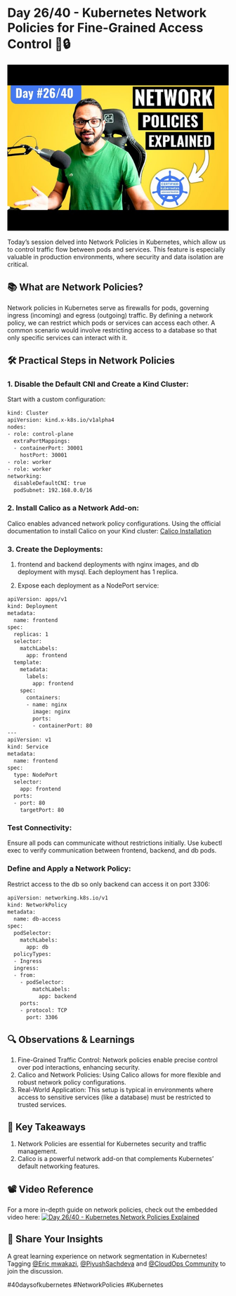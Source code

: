 # Day 26/40 - Kubernetes Network Policies for Fine-Grained Access Control 🚦🔒

<img src='./assets/26.png'>

Today’s session delved into Network Policies in Kubernetes, which allow us to control traffic flow between pods and services. This feature is especially valuable in production environments, where security and data isolation are critical.

## 📚 What are Network Policies?

Network policies in Kubernetes serve as firewalls for pods, governing ingress (incoming) and egress (outgoing) traffic. By defining a network policy, we can restrict which pods or services can access each other. A common scenario would involve restricting access to a database so that only specific services can interact with it.

## 🛠️ Practical Steps in Network Policies
### 1. Disable the Default CNI and Create a Kind Cluster:

Start with a custom configuration:
```
kind: Cluster
apiVersion: kind.x-k8s.io/v1alpha4
nodes:
- role: control-plane
  extraPortMappings:
  - containerPort: 30001
    hostPort: 30001
- role: worker
- role: worker
networking:
  disableDefaultCNI: true
  podSubnet: 192.168.0.0/16
```
### 2. Install Calico as a Network Add-on:

Calico enables advanced network policy configurations.
Using the official documentation to install Calico on your Kind cluster:
[Calico Installation](https://docs.tigera.io/calico/latest/getting-started/kubernetes/kind)

### 3. Create the Deployments:
1. frontend and backend deployments with nginx images, and db deployment with mysql. Each deployment has 1 replica.

2. Expose each deployment as a NodePort service:
```
apiVersion: apps/v1
kind: Deployment
metadata:
  name: frontend
spec:
  replicas: 1
  selector:
    matchLabels:
      app: frontend
  template:
    metadata:
      labels:
        app: frontend
    spec:
      containers:
      - name: nginx
        image: nginx
        ports:
        - containerPort: 80
---
apiVersion: v1
kind: Service
metadata:
  name: frontend
spec:
  type: NodePort
  selector:
    app: frontend
  ports:
  - port: 80
    targetPort: 80
```
### Test Connectivity:
Ensure all pods can communicate without restrictions initially. Use kubectl exec to verify communication between frontend, backend, and db pods.
### Define and Apply a Network Policy:

Restrict access to the db so only backend can access it on port 3306:
```
apiVersion: networking.k8s.io/v1
kind: NetworkPolicy
metadata:
  name: db-access
spec:
  podSelector:
    matchLabels:
      app: db
  policyTypes:
  - Ingress
  ingress:
  - from:
    - podSelector:
        matchLabels:
          app: backend
    ports:
    - protocol: TCP
      port: 3306
```

## 🔍 Observations & Learnings
1. Fine-Grained Traffic Control: Network policies enable precise control over pod interactions, enhancing security.
2. Calico and Network Policies: Using Calico allows for more flexible and robust network policy configurations.
3. Real-World Application: This setup is typical in environments where access to sensitive services (like a database) must be restricted to trusted services.

## 📝 Key Takeaways

1. Network Policies are essential for Kubernetes security and traffic management.
2. Calico is a powerful network add-on that complements Kubernetes’ default networking features.

## 📽️ Video Reference

For a more in-depth guide on network policies, check out the embedded video here:
[![Day 26/40 - Kubernetes Network Policies Explained ](https://img.youtube.com/vi/eVtnevr3Rao/sddefault.jpg)](https://youtu.be/eVtnevr3Rao)
## 🔗 Share Your Insights

A great learning experience on network segmentation in Kubernetes! Tagging [@Eric mwakazi](https://www.linkedin.com/in/eric-mwakazi), [@PiyushSachdeva](https://www.linkedin.com/in/piyush-sachdeva) and [@CloudOps Community](https://www.linkedin.com/company/thecloudopscomm) to join the discussion.

#40daysofkubernetes #NetworkPolicies #Kubernetes